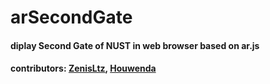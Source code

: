# arSecondGate
#### diplay  Second Gate of NUST in web browser based on ar.js
#### contributors: [ZenisLtz](https://github.com/ZenisLtz), [Houwenda](https://github.com/Houwenda)
